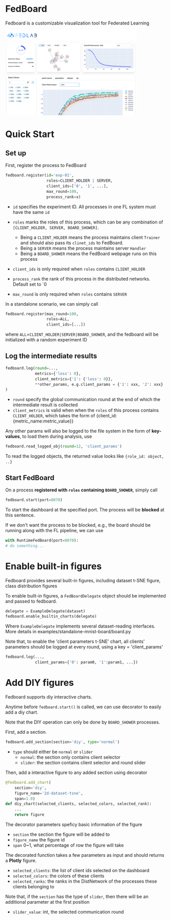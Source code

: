 # FedBoard

Fedboard is a customizable visualization tool for Federated Learning

<img src="front/assets/fedboard.png" alt="fedboard" style="zoom:40%;" />

# Quick Start

## Set up

First, register the process to FedBoard

```python
fedboard.register(id='exp-01',
                  roles=CLIENT_HOLDER | SERVER,
                  client_ids=['0', '1', ...],
                  max_round=100,
                  process_rank=x)
```

- `id` specifies the experiment ID. All processes in one FL system must have the same `id`

- `roles` marks the roles of this process, which can be any combination of `[CLIENT_HOLDER, SERVER, BOARD_SHOWER]`.
    - Being a `CLIENT_HOLDER` means the process maintains client `Trainer` and should also pass its `clinet_ids` to
      FedBoard.
    - Being a `SERVER` means the process maintains server `Handler`
    - Being a `BOARD_SHOWER` means the FedBoard webpage runs on this process

- `client_ids` is only required when `roles` contains `CLIENT_HOLDER`
- `process_rank` the rank of this process in the distributed networks. Default set to `0
- `max_round` is only required when `roles` contains `SERVER`

In a standalone scenario, we can simply call

```python
fedboard.register(max_round=100,
                  roles=ALL,
                  client_ids=[...])
```

where `ALL`=`CLIENT_HOLDER|SERVER|BOARD_SHOWER`, and the fedboard will be initialized with a random experiment ID

## Log the intermediate results

```python
fedboard.log(round=...,
             metrics={'loss': 0},
             client_metrics={'1': {'loss': 0}},
             **other_params, e.g.client_params = {'1': xxx, '2': xxx}
)
```

- `round` specify the global communication round at the end of which the intermediate result is collected
- `client_metrics` is valid when when the `roles` of this process contains `CLIENT_HOLDER`, which takes the form of
  {client_id:{metric_name:metric_value}}

Any other params will also be logged to the file system in the form of **key-values**, to load them during analysis,
  use

```python
fedboard.read_logged_obj(round=12, 'client_params')
```

To read the logged objects, the returned value looks like `{role_id: object, ..}`

## Start FedBoard

On a process **registered with `roles` containing `BOARD_SHOWER`**, simply call

```python
fedboard.start(port=8070)
```

To start the dashboard at the specified port. The process will be **blocked** at this sentence.

If we don't want the process to be blocked, e.g., the board should be running along with the FL pipeline, we can use

```python
with RuntimeFedBoard(port=8070):
# do something...
```

# Enable built-in figures

Fedboard provides several built-in figures, including dataset t-SNE figure, class distribution figures

To enable built-in figures, a `FedBoardDelegate` object should be implemented and passed to fedboard.

```python
delegate = ExampleDelegate(dataset)
fedboard.enable_builtin_charts(delegate)
```

Where `ExampleDelegate` implements several dataset-reading interfaces. More details in
examples/standalone-mnist-board/board.py

Note that, to enable the 'client parameters t-SNE' chart, all clients' parameters should be logged at every round, using a key = 'client_params'
```python
fedboard.log(...,
             client_params={'0': param0, '1':param1, ...})
```

# Add DIY figures

Fedboard supports diy interactive charts.

Anytime before ``fedboard.start()`` is called, we can use decorator to easily add a diy chart.

Note that the DIY operation can only be done by `BOARD_SHOWER` processes.

First, add a section.

```python
fedboard.add_section(section='diy', type='normal')
```

- `type` should either be `normal` or `slider`
    - `normal`: the section only contains client selector
    - `slider`: the section contains client selector and round slider

Then, add a interactive figure to any added section using decorator

```python
@fedboard.add_chart(
    section='diy',
    figure_name='2d-dataset-tsne',
    span=1.0)
def diy_chart(selected_clients, selected_colors, selected_rank):
    ...
    return figure
```

The decorator parameters speficy basic information of the figure

- `section` the section the figure will be added to
- `figure_name` the figure id
- `span` 0~1, what percentage of row the figure will take

The decorated function takes a few parameters as input and should returns a **Plotly** figure.

- `selected_clients`: the list of client ids selected on the dashboard
- `selected_colors`: the colors of these clients
- `selected_ranks`: the ranks in the DistNetwork of the processes these clients belonging to

Note that, if the `section` has the type of `slider`,
then there will be an additional parameter at the first position

- `slider_value`: int, the selected communication round

